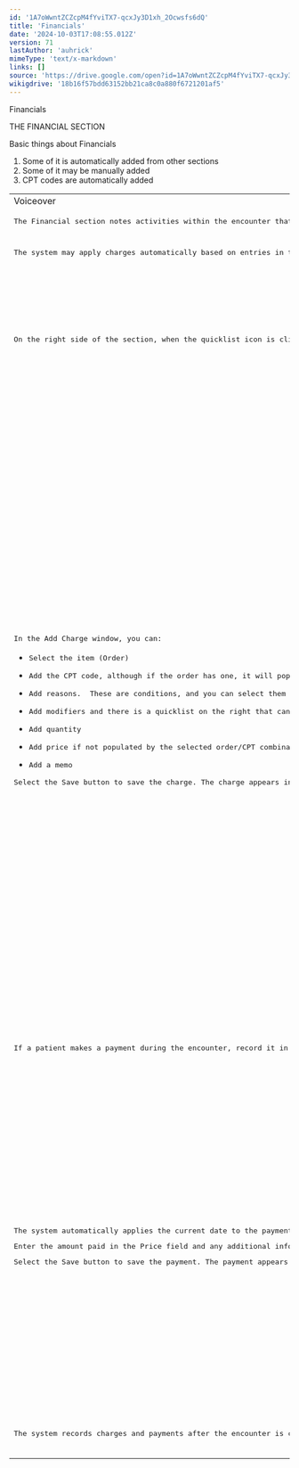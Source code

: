 ```yaml
---
id: '1A7oWwntZCZcpM4fYviTX7-qcxJy3D1xh_2Ocwsfs6dQ'
title: 'Financials'
date: '2024-10-03T17:08:55.012Z'
version: 71
lastAuthor: 'auhrick'
mimeType: 'text/x-markdown'
links: []
source: 'https://drive.google.com/open?id=1A7oWwntZCZcpM4fYviTX7-qcxJy3D1xh_2Ocwsfs6dQ'
wikigdrive: '18b16f57bdd63152bb21ca8c0a880f6721201af5'
---
```

Financials

THE FINANCIAL SECTION

Basic things about Financials

1. Some of it is automatically added from other sections
2. Some of it may be manually added
3. CPT codes are automatically added

<table>
<tr>
<td>Voiceover</td>
<td>Visual</td>
</tr>
<tr>
<td><pre>The Financial section notes activities within the encounter that require charges and payments. Most charges are added automatically, but you can add or remove charges and payments as necessary.</pre></td>
<td>Title card</td>
</tr>
<tr>
<td><pre>The system may apply charges automatically based on entries in the Vitals section or when orders are performed on the encounter. The CPT code of an order determines the amount of the charge. </pre></td>
<td>Section summary bullets card</td>
</tr>
<tr>
<td><pre>On the right side of the section, when the quicklist icon is clicked, you get the options to add a Charge or make a Payment. You can also see a list of charges added on a library, below.</pre></td>
<td>Select quicklist icon, highlight "charge" and "payment.<br />
<br />
<br />
Highlight list of charges.</td>
</tr>
<tr>
<td><pre>In the Add Charge window, you can:</pre><ul><li><pre>Select the item (Order)</pre></li><li><pre>Add the CPT code, although if the order has one, it will populate after selecting the order</pre></li><li><pre>Add reasons.  These are conditions, and you can select them from the patient's Problem List - Active or Inactive.</pre></li><li><pre>Add modifiers and there is a quicklist on the right that can help you do so.</pre></li><li><pre>Add quantity</pre></li><li><pre>Add price if not populated by the selected order/CPT combination</pre></li><li><pre>Add a memo</pre></li></ul><pre>Select the Save button to save the charge. The charge appears in the Financials section.</pre></td>
<td>Select "Charge" in quicklist, "Add Charge" window appears.<br />
Highlight "Item" field.<br />
<br />
Highlight "CPT Code" field.<br />
<br />
<br />
<br />
Highlight "Reason" fields and "Problems List" quicklist<br />
<br />
<br />
<br />
<br />
<br />
Highlight "Modifiers" field and "Modifiers List" quicklist.<br />
<br />
<br />
<br />
Highlight "Quantity" field.<br />
Highlight "Price" field.<br />
<br />
<br />
<br />
Highlight "Memo" field.<br />
Select "Save" button.<br />
Highlight charge in section.</td>
</tr>
<tr>
<td><pre>If a patient makes a payment during the encounter, record it in the Financials section of the encounter. </pre></td>
<td>Highlight "Payment" in Financials section quicklist.</td>
</tr>
<tr>
<td><pre>The system automatically applies the current date to the payment. </pre><pre>Enter the amount paid in the Price field and any additional information, such as a check or transaction number, in the Memo field.</pre><pre>Select the Save button to save the payment. The payment appears in the Financials section.</pre></td>
<td>Select "Payment" from quicklist. "Add Payment" window appears. Highlight "Date" field.<br />
Highlight "Price" field and make entry.<br />
<br />
<br />
Highlight "Memo" field and make entry.<br />
<br />
<br />
Select "Save" button.<br />
Highlight payment in section.</td>
</tr>
<tr>
<td><pre>The system records charges and payments after the encounter is closed and you can produce reports, statements, or invoices based on charges and payments recorded in the encounter.</pre></td>
<td>Keep "Financials" section open.</td>
</tr>
</table>
